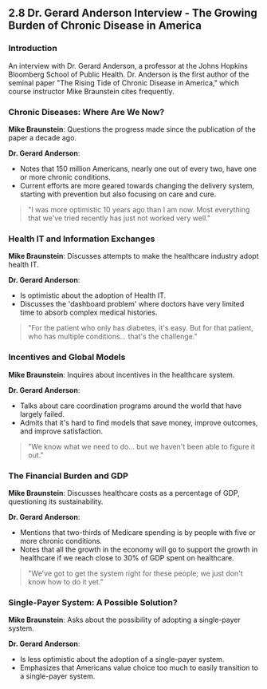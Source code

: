 ## 2.8 Dr. Gerard Anderson Interview - The Growing Burden of Chronic Disease in America

### Introduction
An interview with Dr. Gerard Anderson, a professor at the Johns Hopkins Bloomberg School of Public Health. Dr. Anderson is the first author of the seminal paper "The Rising Tide of Chronic Disease in America," which course instructor Mike Braunstein cites frequently.

### Chronic Diseases: Where Are We Now?
**Mike Braunstein**: Questions the progress made since the publication of the paper a decade ago.

**Dr. Gerard Anderson**:
- Notes that 150 million Americans, nearly one out of every two, have one or more chronic conditions.
- Current efforts are more geared towards changing the delivery system, starting with prevention but also focusing on care and cure.
  
> "I was more optimistic 10 years ago than I am now. Most everything that we've tried recently has just not worked very well."

### Health IT and Information Exchanges
**Mike Braunstein**: Discusses attempts to make the healthcare industry adopt health IT.

**Dr. Gerard Anderson**:
- Is optimistic about the adoption of Health IT.
- Discusses the 'dashboard problem' where doctors have very limited time to absorb complex medical histories.

> "For the patient who only has diabetes, it's easy. But for that patient, who has multiple conditions... that's the challenge."

### Incentives and Global Models
**Mike Braunstein**: Inquires about incentives in the healthcare system.

**Dr. Gerard Anderson**:
- Talks about care coordination programs around the world that have largely failed.
- Admits that it's hard to find models that save money, improve outcomes, and improve satisfaction.

> "We know what we need to do... but we haven't been able to figure it out."

### The Financial Burden and GDP
**Mike Braunstein**: Discusses healthcare costs as a percentage of GDP, questioning its sustainability.

**Dr. Gerard Anderson**:
- Mentions that two-thirds of Medicare spending is by people with five or more chronic conditions.
- Notes that all the growth in the economy will go to support the growth in healthcare if we reach close to 30% of GDP spent on healthcare.

> "We've got to get the system right for these people; we just don't know how to do it yet."

### Single-Payer System: A Possible Solution?
**Mike Braunstein**: Asks about the possibility of adopting a single-payer system.

**Dr. Gerard Anderson**:
- Is less optimistic about the adoption of a single-payer system.
- Emphasizes that Americans value choice too much to easily transition to a single-payer system.

